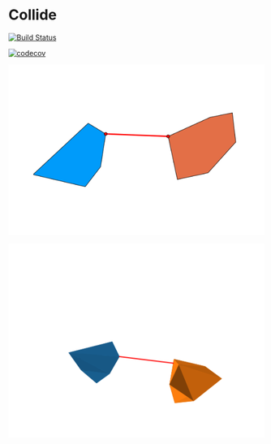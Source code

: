 # Collide

[![Build Status](https://travis-ci.com/arlk/Collide.jl.svg?token=r5fpy4W1YP6bTrztNxWQ&branch=master)](https://travis-ci.com/arlk/Collide.jl)

[![codecov](https://codecov.io/gh/arlk/Collide.jl/branch/master/graph/badge.svg?token=f5dBcv0pe3)](https://codecov.io/gh/arlk/Collide.jl)

![](https://github.com/arlk/Collide.jl/raw/master/readme/collision2d.gif)

![](https://github.com/arlk/Collide.jl/raw/master/readme/collision3d.png)
